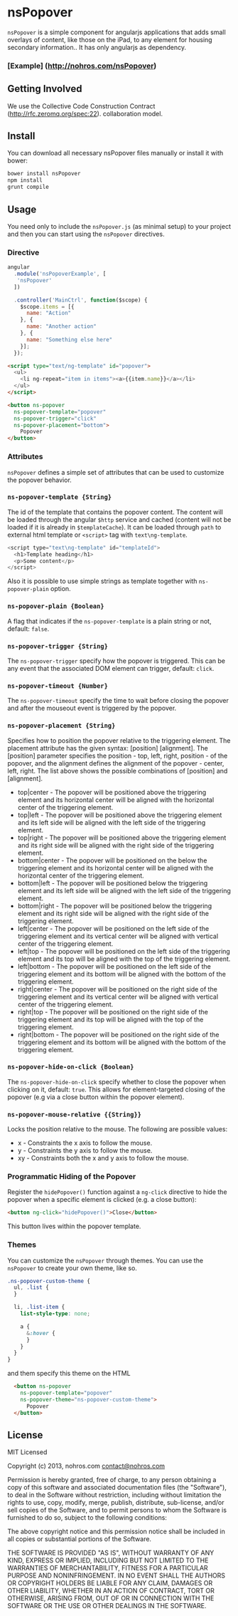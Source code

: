 # nsPopover

``nsPopover`` is a simple component for angularjs applications that adds small overlays of content, like those on the
iPad, to any element for housing secondary information.. It has only angularjs as dependency.

### [Example] (http://nohros.com/nsPopover)

## Getting Involved
We use the Collective Code Construction Contract (http://rfc.zeromq.org/spec:22).
collaboration model.

## Install

You can download all necessary nsPopover files manually or install it with bower:

```bash
bower install nsPopover
npm install
grunt compile
```

## Usage

You need only to include the ``nsPopover.js`` (as minimal setup) to your project and then you can
start using the ``nsPopover`` directives.

### Directive

```javascript
angular
  .module('nsPopoverExample', [
   'nsPopover'
  ])

  .controller('MainCtrl', function($scope) {
    $scope.items = [{
      name: "Action"
    }, {
      name: "Another action"
    }, {
      name: "Something else here"
    }];
  });
```

``` html
<script type="text/ng-template" id="popover">
  <ul>
    <li ng-repeat="item in items"><a>{{item.name}}</a></li>
  </ul>
</script>

<button ns-popover
  ns-popover-template="popover"
  ns-popover-trigger="click"
  ns-popover-placement="bottom">
    Popover
</button>
```

### Attributes

``nsPopover`` defines a simple set of attributes that can be used to customize the popover behavior.

### ``ns-popover-template {String}``

The id of the template that contains the popover content. The content will be loaded through the
angular ``$http`` service and cached (content will not be loaded if it is already in ``$templateCache``). It
can be loaded through ``path`` to external html template or ``<script>`` tag with ``text\ng-template``.

```javascript
<script type="text\ng-template" id="templateId">
  <h1>Template heading</h1>
  <p>Some content</p>
</script>
```

Also it is possible to use simple strings as template together with ``ns-popover-plain`` option.

### ``ns-popover-plain {Boolean}``

A flag that indicates if the ``ns-popover-template`` is a plain string or not, default: ``false``.

### ``ns-popover-trigger {String}``

The ``ns-popover-trigger`` specify how the popover is triggered. This can be any event that the associated
DOM element can trigger, default: ``click``.

### ``ns-popover-timeout {Number}``

The ``ns-popover-timeout`` specify the time to wait before closing the popover and after the mouseout event is
triggered by the popover.

### ``ns-popover-placement {String}``

Specifies how to position the popover relative to the triggering element. The placement attribute has the given
syntax: [position] [alignment]. The [position] parameter specifies the position - top, left, right, position - of
the popover, and the alignment defines the alignment of the popover - center, left, right. The list above shows
the possible combinations of [position] and [alignment].

 * top|center - The popover will be positioned above the triggering element and its horizontal center will be aligned
                with the horizontal center of the triggering element.
 * top|left - The popover will be positioned above the triggering element and its left side will be aligned with
               the left side of the triggering element.
 * top|right - The popover will be positioned above the triggering element and its right side will be aligned with
               the right side of the triggering element.
 * bottom|center - The popover will be positioned on the below the triggering element and its horizontal center
                   will be aligned with the horizontal center of the triggering element.
 * bottom|left - The popover will be positioned below the triggering element and its left side will be aligned with
                 the left side of the triggering element.
 * bottom|right - The popover will be positioned below the triggering element and its right side will be aligned with
                 the right side of the triggering element.
 * left|center - The popover will be positioned on the left side of the triggering element and its vertical
                 center will be aligned with vertical center of the triggering element.
 * left|top - The popover will be positioned on the left side of the triggering element and its top will be aligned
              with the top of the triggering element.
 * left|bottom - The popover will be positioned on the left side of the triggering element and its bottom will be
                 aligned with the bottom of the triggering element.
 * right|center - The popover will be positioned on the right side of the triggering element and its vertical
                 center will be aligned with vertical center of the triggering element.
 * right|top - The popover will be positioned on the right side of the triggering element and its top will be aligned
              with the top of the triggering element.
 * right|bottom - The popover will be positioned on the right side of the triggering element and its bottom will be
                 aligned with the bottom of the triggering element.

### ``ns-popover-hide-on-click {Boolean}``

The ``ns-popover-hide-on-click`` specify whether to close the popover when clicking on it, default: ``true``. This
allows for element-targeted closing of the popover (e.g via a close button within the popover element).

### ``ns-popover-mouse-relative {{String}}``

Locks the position relative to the mouse. The following are possible values:
 * x - Constraints the x axis to follow the mouse.
 * y - Constraints the y axis to follow the mouse.
 * xy - Constraints both the x and y axis to follow the mouse.

### Programmatic Hiding of the Popover

Register the ``hidePopover()`` function against a ``ng-click`` directive to hide the popover when a specific element is clicked (e.g. a close button):

```html
<button ng-click="hidePopover()">Close</button>
```

This button lives within the popover template.

### Themes

You can customize the ``nsPopover`` through themes. You can use the ``nsPopover`` to create your own theme, like so.

```scss
.ns-popover-custom-theme {
  ul, .list {
  }

  li, .list-item {
    list-style-type: none;

    a {
      &:hover {
      }
    }
  }
}
```

and them specify this theme on the HTML

```html
  <button ns-popover
    ns-popover-template="popover"
    ns-popover-theme="ns-popover-custom-theme">
      Popover
  </button>
```

## License

MIT Licensed

Copyright (c) 2013, nohros.com contact@nohros.com

Permission is hereby granted, free of charge, to any person obtaining a copy of this software and associated
documentation files (the "Software"), to deal in the Software without restriction, including without limitation the
rights to use, copy, modify, merge, publish, distribute, sub-license, and/or sell copies of the Software, and to
permit persons to whom the Software is furnished to do so, subject to the following conditions:

The above copyright notice and this permission notice shall be included in all copies or substantial portions of the
Software.

THE SOFTWARE IS PROVIDED "AS IS", WITHOUT WARRANTY OF ANY KIND, EXPRESS OR IMPLIED, INCLUDING BUT NOT LIMITED TO THE
WARRANTIES OF MERCHANTABILITY, FITNESS FOR A PARTICULAR PURPOSE AND NONINFRINGEMENT. IN NO EVENT SHALL THE AUTHORS OR
COPYRIGHT HOLDERS BE LIABLE FOR ANY CLAIM, DAMAGES OR OTHER LIABILITY, WHETHER IN AN ACTION OF CONTRACT, TORT OR
OTHERWISE, ARISING FROM, OUT OF OR IN CONNECTION WITH THE SOFTWARE OR THE USE OR OTHER DEALINGS IN THE SOFTWARE.
